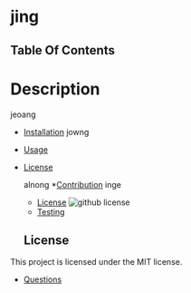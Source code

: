 # jing
  ## Table Of Contents 
  # Description
  jeoang
  * [Installation](#installation) 
  jowng
  * [Usage](#usage) 
  
* [License](#license)

  alnong
  *[Contribution](#contribution)
  inge
  * [License](#license) 
  ![github license](https://img.shields.io/badge/license-MIT-blueviolet.png) 
  * [Testing](#testing) 
  ## License
This project is licensed under the MIT license.
  * [Questions](#questions)
  ##
